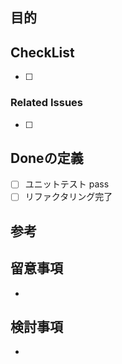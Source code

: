 ## 目的

## CheckList
- [ ] 

### Related Issues
- [ ] 

## Doneの定義
- [ ] ユニットテスト pass
- [ ] リファクタリング完了

## 参考

## 留意事項
- 

## 検討事項
- 